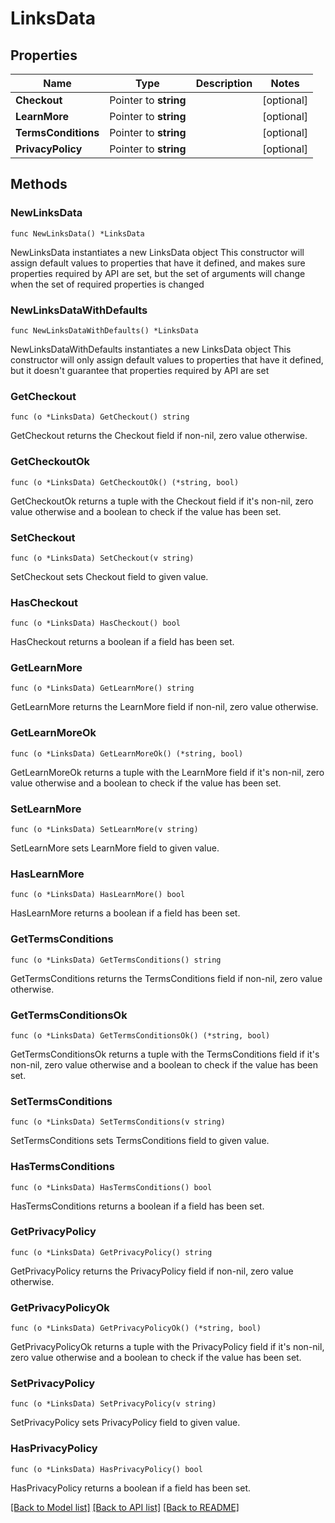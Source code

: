 # LinksData

## Properties

Name | Type | Description | Notes
------------ | ------------- | ------------- | -------------
**Checkout** | Pointer to **string** |  | [optional] 
**LearnMore** | Pointer to **string** |  | [optional] 
**TermsConditions** | Pointer to **string** |  | [optional] 
**PrivacyPolicy** | Pointer to **string** |  | [optional] 

## Methods

### NewLinksData

`func NewLinksData() *LinksData`

NewLinksData instantiates a new LinksData object
This constructor will assign default values to properties that have it defined,
and makes sure properties required by API are set, but the set of arguments
will change when the set of required properties is changed

### NewLinksDataWithDefaults

`func NewLinksDataWithDefaults() *LinksData`

NewLinksDataWithDefaults instantiates a new LinksData object
This constructor will only assign default values to properties that have it defined,
but it doesn't guarantee that properties required by API are set

### GetCheckout

`func (o *LinksData) GetCheckout() string`

GetCheckout returns the Checkout field if non-nil, zero value otherwise.

### GetCheckoutOk

`func (o *LinksData) GetCheckoutOk() (*string, bool)`

GetCheckoutOk returns a tuple with the Checkout field if it's non-nil, zero value otherwise
and a boolean to check if the value has been set.

### SetCheckout

`func (o *LinksData) SetCheckout(v string)`

SetCheckout sets Checkout field to given value.

### HasCheckout

`func (o *LinksData) HasCheckout() bool`

HasCheckout returns a boolean if a field has been set.

### GetLearnMore

`func (o *LinksData) GetLearnMore() string`

GetLearnMore returns the LearnMore field if non-nil, zero value otherwise.

### GetLearnMoreOk

`func (o *LinksData) GetLearnMoreOk() (*string, bool)`

GetLearnMoreOk returns a tuple with the LearnMore field if it's non-nil, zero value otherwise
and a boolean to check if the value has been set.

### SetLearnMore

`func (o *LinksData) SetLearnMore(v string)`

SetLearnMore sets LearnMore field to given value.

### HasLearnMore

`func (o *LinksData) HasLearnMore() bool`

HasLearnMore returns a boolean if a field has been set.

### GetTermsConditions

`func (o *LinksData) GetTermsConditions() string`

GetTermsConditions returns the TermsConditions field if non-nil, zero value otherwise.

### GetTermsConditionsOk

`func (o *LinksData) GetTermsConditionsOk() (*string, bool)`

GetTermsConditionsOk returns a tuple with the TermsConditions field if it's non-nil, zero value otherwise
and a boolean to check if the value has been set.

### SetTermsConditions

`func (o *LinksData) SetTermsConditions(v string)`

SetTermsConditions sets TermsConditions field to given value.

### HasTermsConditions

`func (o *LinksData) HasTermsConditions() bool`

HasTermsConditions returns a boolean if a field has been set.

### GetPrivacyPolicy

`func (o *LinksData) GetPrivacyPolicy() string`

GetPrivacyPolicy returns the PrivacyPolicy field if non-nil, zero value otherwise.

### GetPrivacyPolicyOk

`func (o *LinksData) GetPrivacyPolicyOk() (*string, bool)`

GetPrivacyPolicyOk returns a tuple with the PrivacyPolicy field if it's non-nil, zero value otherwise
and a boolean to check if the value has been set.

### SetPrivacyPolicy

`func (o *LinksData) SetPrivacyPolicy(v string)`

SetPrivacyPolicy sets PrivacyPolicy field to given value.

### HasPrivacyPolicy

`func (o *LinksData) HasPrivacyPolicy() bool`

HasPrivacyPolicy returns a boolean if a field has been set.


[[Back to Model list]](../README.md#documentation-for-models) [[Back to API list]](../README.md#documentation-for-api-endpoints) [[Back to README]](../README.md)


